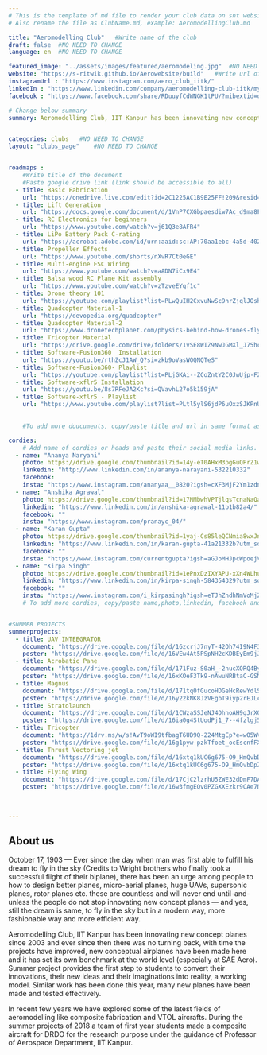 ```yaml
---
# This is the template of md file to render your club data on snt website. The below example is of Aeromodelling Club, please modify the data according to your clunb.
# Also rename the file as ClubName.md, example: AeromodellingClub.md

title: "Aeromodelling Club"   #Write name of the club
draft: false  #NO NEED TO CHANGE
language: en  #NO NEED TO CHANGE

featured_image: "../assets/images/featured/aeromodeling.jpg"  #NO NEED TO CHANGE
website: "https://s-ritwik.github.io/Aerowebsite/build"   #Write url of the club
instagramUrl : "https://www.instagram.com/aero_club_iitk/"
linkedIn : "https://www.linkedin.com/company/aeromodelling-club-iitk/mycompany/"
facebook : "https://www.facebook.com/share/RDuuyfCdWNGK1tPU/?mibextid=qi2Omg"

# Change below summary
summary: Aeromodelling Club, IIT Kanpur has been innovating new concept planes since 2003 and ever since then there was no turning back, with time the projects have improved, new conceptual airplanes have been made here and it has set its own benchmark at the world level (especially at SAE Aero). Summer project provides the first step to students to convert their innovations, their new ideas and their imaginations into reality, a working model. Similar work has been done this year, many new planes have been made and tested effectively..


categories: clubs   #NO NEED TO CHANGE
layout: "clubs_page"    #NO NEED TO CHANGE


roadmaps :
    #Write title of the document
    #Paste google drive link (link should be accessible to all)
  - title: Basic Fabrication
    url: "https://onedrive.live.com/edit?id=2C1225AC1B9E25FF!209&resid=2C1225AC1B9E25FF!209&ithint=file%2cdocx&authkey=!ABjXVPARmCRqWfA&wdo=2&cid=2c1225ac1b9e25ff"
  - title: Lift Generation
    url: "https://docs.google.com/document/d/1VnP7CXGbpaesdiw7Ac_d9ma8FgRkv6Zx/edit"
  - title: RC Electronics for beginners
    url: "https://www.youtube.com/watch?v=j61Q3e8AFR4"
  - title: LiPo Battery Pack C-rating
    url: "https://acrobat.adobe.com/id/urn:aaid:sc:AP:70aa1ebc-4a5d-4024-835d-ef855c712162"
  - title: Propeller Effects
    url: "https://www.youtube.com/shorts/nXvR7Ct0eGE"
  - title: Multi-engine ESC Wiring
    url: "https://www.youtube.com/watch?v=aADN7iCx9E4"
  - title: Balsa wood RC Plane Kit assembly
    url: "https://www.youtube.com/watch?v=zTzveEYqf1c"
  - title: Drone theory 101
    url: "https://youtube.com/playlist?list=PLwQuIH2CxvuNwSc9hrZjqlJOshi5iXb3l&si=hXo31KUzF5LyqfGI"
  - title: Quadcopter Material-1
    url: "https://devopedia.org/quadcopter" 
  - title: Quadcopter Material-2
    url: "https://www.dronetechplanet.com/physics-behind-how-drones-fly/" 
  - title: Tricopter Material
    url: "https://drive.google.com/drive/folders/1vSE8WIZ9NwJGMXl_J75hcvEnkTJ4oDmV"
  - title: Software-Fusion360  Installation
    url: "https://youtu.be/rthZcJ1AW_Q?si=zkb9oVasWOQNQTeS"
  - title: Software-Fusion360- Playlist    
    url: "https://youtube.com/playlist?list=PLjGKAi--ZCoZntY2C0JwUjp-FZvqQUgOl&si=Y4pMWfC6kE1hh-AZ" 
  - title: Software-xflr5 Installation
    url: "https://youtu.be/8s7RFeJA2Kc?si=QVavhL27o5k159jA" 
  - title: Software-xflr5 - Playlist    
    url: "https://www.youtube.com/playlist?list=PLtl5ylS6jdP6uOxzSJKPnUsvMbkmalfKg"  

 
    #To add more doucuments, copy/paste title and url in same format as above.

cordies:
    # Add name of cordies or heads and paste their social media links.
  - name: "Ananya Naryani"
    photo: https://drive.google.com/thumbnail?id=14y-eT0AHxM3pgGuQPrZ1wNBwu6XgUrqw&sz=w1000
    linkedin: "http://www.linkedin.com/in/ananya-narayani-532210332"
    facebook: 
    insta: "https://www.instagram.com/ananyaa__0820?igsh=cXF3MjF2Ym1zdnJo"
  - name: "Anshika Agrawal"
    photo: https://drive.google.com/thumbnail?id=17NMbwhVPTjlqsTcnaNaQasLajzHngDJg&sz=w1000
    linkedin: "https://www.linkedin.com/in/anshika-agrawal-11b1b82a4/"
    facebook: ""
    insta: "https://www.instagram.com/pranayc_04/"
  - name: "Karan Gupta"
    photo: https://drive.google.com/thumbnail?id=1yaj-Cs85leQCNmia8wxJnOPr_MEHf9_J&sz=w1000
    linkedin: "https://www.linkedin.com/in/karan-gupta-41a21332b?utm_source=share&utm_campaign=share_via&utm_content=profile&utm_medium=android_app"
    facebook: ""
    insta: "https://www.instagram.com/currentgupta?igsh=aGJoMHJpcWpoejVn"
  - name: "Kirpa Singh"
    photo: https://drive.google.com/thumbnail?id=1ePnxDzIXYAPU-xXn4WLhuYF4MwYajSJU&sz=w1000
    linkedin: "https://www.linkedin.com/in/kirpa-singh-584354329?utm_source=share&utm_campaign=share_via&utm_content=profile&utm_medium=ios_app"
    facebook: ""
    insta: "https://www.instagram.com/i_kirpasingh?igsh=eTJhZndhNmVoMjZy"
    # To add more cordies, copy/paste name,photo,linkedin, facebook and insta in same format as above.


#SUMMER PROJECTS
summerprojects:
  - title: UAV INTEEGRATOR
    document: "https://drive.google.com/file/d/16zcrjJ7nyT-42Oh74I9N4F3qoIlKFLhN/view?usp=drive_link" 
    poster: "https://drive.google.com/file/d/16VEw4At5PSpNH2cKDBEyEm9jJAHGyrgc/view?usp=drivesdk" 
  - title: Acrobatic Pane
    document: "https://drive.google.com/file/d/171Fuz-S0aH_-2nucXORQ4Byl0vQAdoaf/view?usp=sharing" 
    poster: "https://drive.google.com/file/d/16xKOeF3Tk9-nAwuNRBtaC-GSMUGDJ4R4/view?usp=drivesdk"
  - title: Magnus
    document: "https://drive.google.com/file/d/171tq0fGucoHDGeHcRewYdlSg-cf6qfWf/view?usp=sharing"
    poster: "https://drive.google.com/file/d/16y22kNK8JzVEgbT9iyp2rEJLcL9o3s7x/view?usp=drivesdk"
  - title: Stratolaunch
    document: "https://drive.google.com/file/d/1CWzaSSJeNJ4DhhoAH9gJrXQ61hJ6ZZGR/view?usp=sharing"
    poster: "https://drive.google.com/file/d/16ia0g4StUodPj1_7--4fzlgj53jlhsTY/view?usp=drivesdk"
  - title: Tricopter
    document: "https://1drv.ms/w/s!AvT9oWI9tfbagT6UD9Q-224MtgEp?e=wO5WV4"
    poster: "https://drive.google.com/file/d/16g1pyw-pzkTfoet_ocEscnfFXC1xKgJm/view?usp=drivesdk"
  - title: Thrust Vectoring jet
    document: "https://drive.google.com/file/d/16xtq1kUC6g675-O9_HmQvbDpZxZlr2HS/view?usp=sharing"
    poster: "https://drive.google.com/file/d/16xtq1kUC6g675-O9_HmQvbDpZxZlr2HS/view?usp=drivesdk"
  - title: Flying Wing 	
    document: "https://drive.google.com/file/d/17CjC2lzrhU5ZWE32dDmF7DAHh4bVZDJh/view?usp=drive_link"
    poster: "https://drive.google.com/file/d/16w3fmgEQv0PZGXXEzkr9CAe7NvxkOIDd/view?usp=drivesdk"
   

    
---
```


<!-- Write about us section -->
## About us
October 17, 1903 — Ever since the day when man was first able to fulfill his dream to fly in the sky (Credits to Wright brothers who finally took a successful flight of their biplane), there has been an urge among people to how to design better planes, micro-aerial planes, huge UAVs, supersonic planes, rotor planes etc. these are countless and will never end until-and-unless the people do not stop innovating new concept planes — and yes, still the dream is same, to fly in the sky but in a modern way, more fashionable way and more efficient way.

Aeromodelling Club, IIT Kanpur has been innovating new concept planes since 2003 and ever since then there was no turning back, with time the projects have improved, new conceptual airplanes have been made here and it has set its own benchmark at the world level (especially at SAE Aero). Summer project provides the first step to students to convert their innovations, their new ideas and their imaginations into reality, a working model. Similar work has been done this year, many new planes have been made and tested effectively.

In recent few years we have explored some of the latest fields of aeromodelling like composite fabrication and VTOL aircrafts. During the summer projects of 2018 a team of first year students made a composite aircraft for DRDO for the research purpose under the guidance of Professor of Aerospace Department, IIT Kanpur.
